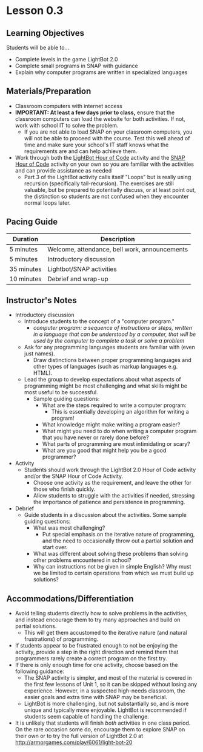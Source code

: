 # Lesson 0.3

## Learning Objectives
Students will be able to...
* Complete levels in the game LightBot 2.0
* Complete small programs in SNAP with guidance
* Explain why computer programs are written in specialized languages

## Materials/Preparation
* Classroom computers with internet access 
* **IMPORTANT: At least a few days prior to class,** ensure that the classroom computers can load the website for both activities.  If not, work with school IT to solve the problem.
    * If you are not able to load SNAP on your classroom computers, you will not be able to proceed with the course.  Test this well ahead of time and make sure your school's IT staff knows what the requirements are and can help achieve them.
* Work through both the [LightBot Hour of Code](http://lightbot.com/hocflash.html) activity and the [SNAP Hour of Code](http://snap.berkeley.edu/hoc/) activity on your own so you are familiar with the activities and can provide assistance as needed
  * Part 3 of the LightBot activity calls itself "Loops" but is really using recursion (specifically tail-recursion). The exercises are still valuable, but be prepared to potentially discuss, or at least point out, the distinction so students are not confused when they encounter normal loops later.


## Pacing Guide

| Duration | Description |
| -- | -- |
| 5 minutes | Welcome, attendance, bell work, announcements   |
| 5 minutes | Introductory discussion |
| 35 minutes | Lightbot/SNAP activities |
| 10 minutes | Debrief and wrap-up |


## Instructor's Notes

* Introductory discussion
  * Introduce students to the concept of a "computer program."
    * _computer program: a sequence of instructions or steps, written in a language that can be understood by a computer, that will be used by the computer to complete a task or solve a problem_
  * Ask for any programming languages students are familiar with (even just names).
    * Draw distinctions between proper programming languages and other types of languages (such as markup languages e.g. HTML).
  * Lead the group to develop expectations about what aspects of programming might be most challenging and what skills might be most useful to be successful.
    * Sample guiding questions:
        * What are the steps required to write a computer program:
            * This is essentially developing an algorithm for writing a program!
        * What knowledge might make writing a program easier?
        * What might you need to do when writing a computer program that you have never or rarely done before?
        * What parts of programming are most intimidating or scary?
        * What are you good that might help you be a good programmer?
* Activity
  * Students should work through the LightBot 2.0 Hour of Code activity and/or the SNAP Hour of Code Activity.
    * Choose one activity as the requirement, and leave the other for those who finish quickly.
    * Allow students to struggle with the activities if needed, stressing the importance of patience and persistence in programming.
* Debrief
  * Guide students in a discussion about the activities. Some sample guiding questions:
    * What was most challenging?
       * Put special emphasis on the iterative nature of programming, and the need to occasionally throw out a partial solution and start over.
    * What was different about solving these problems than solving other problems encountered in school?
    * Why can instructions not be given in simple English? Why must we be limited to certain operations from which we must build up solutions?

## Accommodations/Differentiation
* Avoid telling students directly how to solve problems in the activities, and instead encourage them to try many approaches and build on partial solutions.
  * This will get them accustomed to the iterative nature (and natural frustrations) of programming.
* If students appear to be frustrated enough to not be enjoying the activity, provide a step in the right direction and remind them that programmers rarely create a correct program on the first try.
* If there is only enough time for one activity, choose based on the following guidance:
    * The SNAP activity is simpler, and most of the material is covered in the first few lessons of Unit 1, so it can be skipped without losing any experience.  However, in a suspected high-needs classroom, the easier goals and extra time with SNAP may be beneficial.
    * LightBot is more challenging, but not substantially so, and is more unique and typically more enjoyable.  LightBot is recommended if students seem capable of handling the challenge.
* It is unlikely that students will finish _both_ activities in one class period.  On the rare occasion some do, encourage them to explore SNAP on their own or to try the full version of LightBot 2.0 at http://armorgames.com/play/6061/light-bot-20
